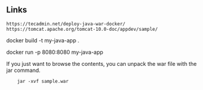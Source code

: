 ## Links
```
https://tecadmin.net/deploy-java-war-docker/
https://tomcat.apache.org/tomcat-10.0-doc/appdev/sample/
```

docker build -t my-java-app .

docker run -p 8080:8080 my-java-app


If you just want to browse the contents, you can unpack the war file with the jar command.

        jar -xvf sample.war
